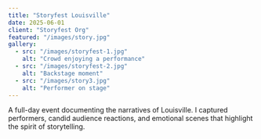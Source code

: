 ```yaml
---
title: "Storyfest Louisville"
date: 2025-06-01
client: "Storyfest Org"
featured: "/images/story.jpg"
gallery:
  - src: "/images/storyfest-1.jpg"
    alt: "Crowd enjoying a performance"
  - src: "/images/storyfest-2.jpg"
    alt: "Backstage moment"
  - src: "/images/story3.jpg"
    alt: "Performer on stage"
---
```


A full-day event documenting the narratives of Louisville. I captured performers, candid audience reactions, and emotional scenes that highlight the spirit of storytelling.

